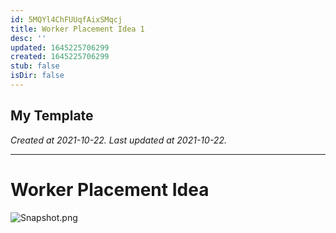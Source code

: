 ```yaml
---
id: 5MQYl4ChFUUqfAixSMqcj
title: Worker Placement Idea 1
desc: ''
updated: 1645225706299
created: 1645225706299
stub: false
isDir: false
---
```

My Template
---

_Created at 2021-10-22._
_Last updated at 2021-10-22._




---

# Worker Placement Idea


![Snapshot.png](./_resources/Worker_Placement_Idea.1.resources/Snapshot.png)


